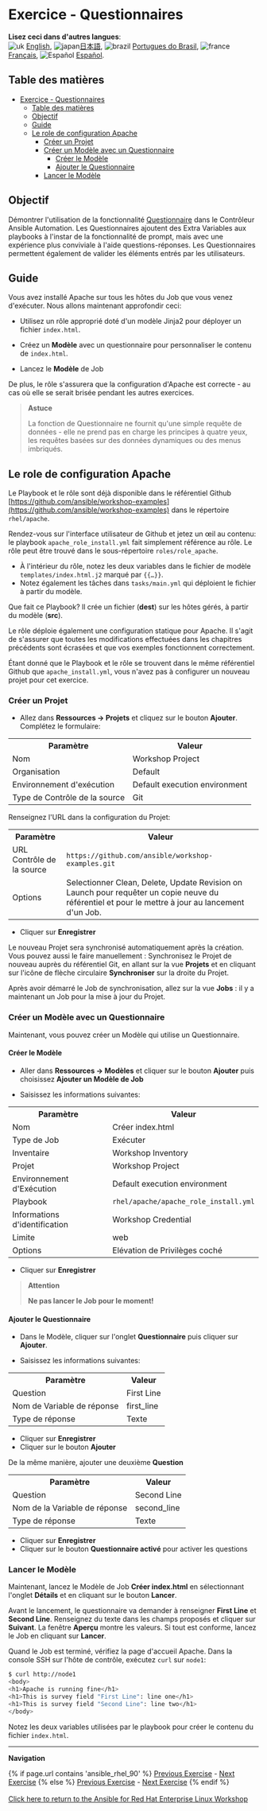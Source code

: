# Exercice - Questionnaires

**Lisez ceci dans d'autres langues**:
<br>![uk](../../../images/uk.png) [English](README.md),  ![japan](../../../images/japan.png)[日本語](README.ja.md), ![brazil](../../../images/brazil.png) [Portugues do Brasil](README.pt-br.md), ![france](../../../images/fr.png) [Français](README.fr.md), ![Español](../../../images/col.png) [Español](README.es.md).

## Table des matières

- [Exercice - Questionnaires](#exercice---questionnaires)
  - [Table des matières](#table-des-matières)
  - [Objectif](#objectif)
  - [Guide](#guide)
  - [Le role de configuration Apache](#le-role-de-configuration-apache)
    - [Créer un Projet](#créer-un-projet)
    - [Créer un Modèle avec un Questionnaire](#créer-un-modèle-avec-un-questionnaire)
      - [Créer le Modèle](#créer-le-modèle)
      - [Ajouter le Questionnaire](#ajouter-le-questionnaire)
    - [Lancer le Modèle](#lancer-le-modèle)

## Objectif

Démontrer l'utilisation de la fonctionnalité [Questionnaire](https://docs.redhat.com/en/documentation/red_hat_ansible_automation_platform/latest/html/using_automation_execution/controller-job-templates#controller-surveys-in-job-templates) dans le Contrôleur Ansible Automation. Les Questionnaires ajoutent des Extra Variables aux playbooks à l'instar de la fonctionnalité de prompt, mais avec une expérience plus conviviale à l'aide questions-réponses. Les Questionnaires permettent également de valider les éléments entrés par les utilisateurs.

## Guide

Vous avez installé Apache sur tous les hôtes du Job que vous venez d'exécuter. Nous allons maintenant approfondir ceci:

- Utilisez un rôle approprié doté d'un modèle Jinja2 pour déployer un fichier `index.html`.

- Créez un **Modèle** avec un questionnaire pour personnaliser le contenu de  `index.html`.

- Lancez le **Modèle** de Job

De plus, le rôle s'assurera que la configuration d'Apache est correcte - au cas où elle se serait brisée pendant les autres exercices.

> **Astuce**
>
> La fonction de Questionnaire ne fournit qu'une simple requête de données - elle ne prend pas en charge les principes à quatre yeux, les requêtes basées sur des données dynamiques ou des menus imbriqués.

## Le role de configuration Apache

Le Playbook et le rôle sont déjà disponible dans le référentiel Github [https://github.com/ansible/workshop-examples](https://github.com/ansible/workshop-examples) dans le répertoire `rhel/apache`.

 Rendez-vous sur l'interface utilisateur de Github et jetez un œil au contenu: le playbook `apache_role_install.yml` fait simplement référence au rôle. Le rôle peut être trouvé dans le sous-répertoire `roles/role_apache`.

* À l'intérieur du rôle, notez les deux variables dans le fichier de modèle `templates/index.html.j2` marqué par `{{…}}`.
* Notez également les tâches dans `tasks/main.yml` qui déploient le fichier à partir du modèle.

Que fait ce Playbook? Il crée un fichier (**dest**) sur les hôtes gérés, à partir du modèle (**src**).

Le rôle déploie également une configuration statique pour Apache. Il s'agit de s'assurer que toutes les modifications effectuées dans les chapitres précédents sont écrasées et que vos exemples fonctionnent correctement.

Étant donné que le Playbook et le rôle se trouvent dans le même référentiel Github que `apache_install.yml`, vous n'avez pas à configurer un nouveau projet pour cet exercice.

### Créer un Projet

* Allez dans **Ressources → Projets** et cliquez sur le bouton **Ajouter**. Complétez le formulaire:

 <table>
   <tr>
     <th>Paramètre</th>
     <th>Valeur</th>
   </tr>
   <tr>
     <td>Nom</td>
     <td>Workshop Project</td>
   </tr>
   <tr>
     <td>Organisation</td>
     <td>Default</td>
   </tr>
   <tr>
     <td>Environnement d'exécution</td>
     <td>Default execution environment</td>
   </tr>
   <tr>
     <td>Type de Contrôle de la source</td>
     <td>Git</td>
   </tr>
 </table>

 Renseignez l'URL dans la configuration du Projet:

 <table>
   <tr>
     <th>Paramètre</th>
     <th>Valeur</th>
   </tr>
   <tr>
     <td>URL Contrôle de la source</td>
     <td><code>https://github.com/ansible/workshop-examples.git</code></td>
   </tr>
   <tr>
     <td>Options</td>
     <td>Selectionner Clean, Delete, Update Revision on Launch pour requêter un copie neuve du référentiel et pour le mettre à jour au lancement d'un Job.</td>
   </tr>
 </table>

* Cliquer sur **Enregistrer**

Le nouveau Projet sera synchronisé automatiquement après la création. Vous pouvez aussi le faire manuellement : Synchronisez le Projet de nouveau auprès du référentiel Git, en allant sur la vue **Projets** et en cliquant sur l'icône de flèche circulaire **Synchroniser** sur la droite du Projet.

Après avoir démarré le Job de synchronisation, allez sur la vue **Jobs** : il y a maintenant un Job pour la mise à jour du Projet.

### Créer un Modèle avec un Questionnaire

Maintenant, vous pouvez créer un Modèle qui utilise un Questionnaire.

#### Créer le Modèle

* Aller dans **Ressources → Modèles** et cliquer sur le bouton **Ajouter** puis choisissez **Ajouter un Modèle de Job**

* Saisissez les informations suivantes:

<table>
  <tr>
    <th>Paramètre</th>
    <th>Valeur</th>
  </tr>
  <tr>
    <td>Nom</td>
    <td>Créer index.html</td>
  </tr>
  <tr>
    <td>Type de Job</td>
    <td>Exécuter</td>
  </tr>
  <tr>
    <td>Inventaire</td>
    <td>Workshop Inventory</td>
  </tr>
  <tr>
    <td>Projet</td>
    <td>Workshop Project</td>
  </tr>
  <tr>
    <td>Environnement d'Exécution</td>
    <td>Default execution environment</td>
  </tr>
  <tr>
    <td>Playbook</td>
    <td><code>rhel/apache/apache_role_install.yml</code></td>
  </tr>
  <tr>
    <td>Informations d'identification</td>
    <td>Workshop Credential</td>
  </tr>
  <tr>
    <td>Limite</td>
    <td>web</td>
  </tr>
  <tr>
    <td>Options</td>
    <td>Elévation de Privilèges coché</td>
  </tr>
</table>

* Cliquer sur **Enregistrer**

> **Attention**
>
> **Ne pas lancer le Job pour le moment!**

#### Ajouter le Questionnaire

* Dans le Modèle, cliquer sur l'onglet **Questionnaire** puis cliquer sur **Ajouter**.

* Saisissez les informations suivantes:

<table>
  <tr>
    <th>Paramètre</th>
    <th>Valeur</th>
  </tr>
  <tr>
    <td>Question</td>
    <td>First Line</td>
  </tr>
  <tr>
    <td>Nom de Variable de réponse</td>
    <td>first_line</td>
  </tr>
  <tr>
    <td>Type de réponse</td>
    <td>Texte</td>
  </tr>
</table>

* Cliquer sur **Enregistrer**
* Cliquer sur le bouton **Ajouter**

De la même manière, ajouter une deuxième **Question**

<table>
  <tr>
    <th>Paramètre</th>
    <th>Valeur</th>
  </tr>
  <tr>
    <td>Question</td>
    <td>Second Line</td>
  </tr>
  <tr>
    <td>Nom de la Variable de réponse</td>
    <td>second_line</td>
  </tr>
  <tr>
    <td>Type de réponse</td>
    <td>Texte</td>
  </tr>
</table>

* Cliquer sur **Enregistrer**
* Cliquer sur le bouton **Questionnaire activé** pour activer les questions

### Lancer le Modèle

Maintenant, lancez le Modèle de Job **Créer index.html** en sélectionnant l'onglet **Détails** et en cliquant sur le bouton **Lancer**.

Avant le lancement, le questionnaire va demander à renseigner **First Line** et **Second Line**. Renseignez du texte dans les champs proposés et cliquer sur **Suivant**. La fenêtre **Aperçu** montre les valeurs. Si tout est conforme, lancez le Job en cliquant sur **Lancer**.

Quand le Job est terminé, vérifiez la page d'accueil Apache. Dans la console SSH sur l'hôte de contrôle, exécutez `curl` sur `node1`:

```bash
$ curl http://node1
<body>
<h1>Apache is running fine</h1>
<h1>This is survey field "First Line": line one</h1>
<h1>This is survey field "Second Line": line two</h1>
</body>
```

Notez les deux variables utilisées par le playbook pour créer le contenu du fichier `index.html`.

---
**Navigation**
<br>

{% if page.url contains 'ansible_rhel_90' %}
[Previous Exercise](../4-variables) - [Next Exercise](../../ansible_rhel_90/6-system-roles/)
{% else %}
[Previous Exercise](../2.3-projects) - [Next Exercise](../2.5-rbac)
{% endif %}
<br><br>
[Click here to return to the Ansible for Red Hat Enterprise Linux Workshop](../README.md)
